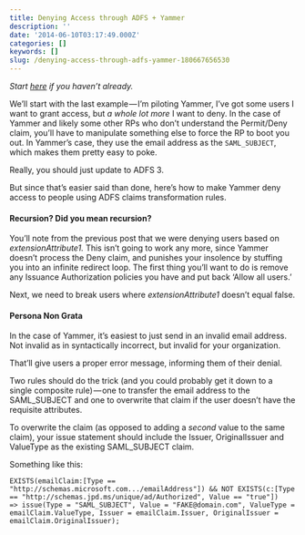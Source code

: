 ```yaml
---
title: Denying Access through ADFS + Yammer
description: ''
date: '2014-06-10T03:17:49.000Z'
categories: []
keywords: []
slug: /denying-access-through-adfs-yammer-180667656530
---
```


_Start_ [_here_](http://jpd.ms/denying-access-to-adfs-secured-applications/ "Denying Access to ADFS-secured Applications") _if you haven’t already._

We’ll start with the last example — I’m piloting Yammer, I’ve got some users I want to grant access, but _a whole lot more_ I want to deny. In the case of Yammer and likely some other RPs who don’t understand the Permit/Deny claim, you’ll have to manipulate something else to force the RP to boot you out. In Yammer’s case, they use the email address as the `SAML_SUBJECT`, which makes them pretty easy to poke.

Really, you should just update to ADFS 3.

But since that’s easier said than done, here’s how to make Yammer deny access to people using ADFS claims transformation rules.

#### Recursion? Did you mean recursion?

You’ll note from the previous post that we were denying users based on _extensionAttribute1._ This isn’t going to work any more, since Yammer doesn’t process the Deny claim, and punishes your insolence by stuffing you into an infinite redirect loop. The first thing you’ll want to do is remove any Issuance Authorization policies you have and put back ‘Allow all users.’

Next, we need to break users where _extensionAttribute1_ doesn’t equal false.

#### Persona Non Grata

In the case of Yammer, it’s easiest to just send in an invalid email address. Not invalid as in syntactically incorrect, but invalid for your organization.

That’ll give users a proper error message, informing them of their denial.

Two rules should do the trick (and you could probably get it down to a single composite rule) — one to transfer the email address to the SAML\_SUBJECT and one to overwrite that claim if the user doesn’t have the requisite attributes.

To overwrite the claim (as opposed to adding a _second_ value to the same claim), your issue statement should include the Issuer, OriginalIssuer and ValueType as the existing SAML\_SUBJECT claim.

Something like this:

```text
EXISTS(emailClaim:[Type == "http://schemas.microsoft.com.../emailAddress"]) && NOT EXISTS(c:[Type == "http://schemas.jpd.ms/unique/ad/Authorized", Value == "true"])  
=> issue(Type = "SAML_SUBJECT", Value = "FAKE@domain.com", ValueType = emailClaim.ValueType, Issuer = emailClaim.Issuer, OriginalIssuer = emailClaim.OriginalIssuer);
```
